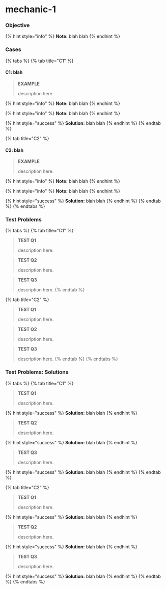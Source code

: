 # mechanic-1

### Objective

{% hint style="info" %}
**Note:** blah blah
{% endhint %}



### Cases

{% tabs %}
{% tab title="C1" %}
#### C1: blah

> **EXAMPLE**
>
> description here.



{% hint style="info" %}
**Note:** blah blah
{% endhint %}



{% hint style="info" %}
**Note:** blah blah
{% endhint %}



{% hint style="success" %}
**Solution:** blah blah
{% endhint %}
{% endtab %}

{% tab title="C2" %}
#### C2: blah

> **EXAMPLE**
>
> description here.

 

{% hint style="info" %}
**Note:** blah blah
{% endhint %}

 

{% hint style="info" %}
**Note:** blah blah
{% endhint %}

 

{% hint style="success" %}
**Solution:** blah blah
{% endhint %}
{% endtab %}
{% endtabs %}



### Test Problems

{% tabs %}
{% tab title="C1" %}
> **TEST Q1**
>
> description here.

 

> **TEST Q2**
>
> description here.

 

> **TEST Q3**
>
> description here.
{% endtab %}

{% tab title="C2" %}
> **TEST Q1**
>
> description here.

 

> **TEST Q2**
>
> description here.

 

> **TEST Q3**
>
> description here.
{% endtab %}
{% endtabs %}



### Test Problems: Solutions

{% tabs %}
{% tab title="C1" %}
> **TEST Q1**
>
> description here.

 

{% hint style="success" %}
**Solution:** blah blah
{% endhint %}

 

> **TEST Q2**
>
> description here.

 

{% hint style="success" %}
**Solution:** blah blah
{% endhint %}

 

> **TEST Q3**
>
> description here.

 

{% hint style="success" %}
**Solution:** blah blah
{% endhint %}
{% endtab %}

{% tab title="C2" %}
> **TEST Q1**
>
> description here.

 

{% hint style="success" %}
**Solution:** blah blah
{% endhint %}

 

> **TEST Q2**
>
> description here.

 

{% hint style="success" %}
**Solution:** blah blah
{% endhint %}

 

> **TEST Q3**
>
> description here.

 

{% hint style="success" %}
**Solution:** blah blah
{% endhint %}
{% endtab %}
{% endtabs %}
